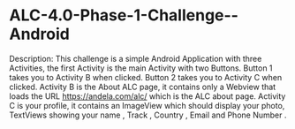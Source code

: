 # ALC-4.0-Phase-1-Challenge--Android
Description:
This challenge is a simple Android Application with three Activities, the first Activity is the main
Activity with two Buttons.
Button 1 takes you to Activity B when clicked.
Button 2 takes you to Activity C when clicked.
Activity B is the About ALC page, it contains only a Webview that loads the URL
https://andela.com/alc/ which is the ALC about page.
Activity C is your profile, it contains an ImageView which should display your photo,
TextViews showing your name , Track , Country , Email and Phone Number .
